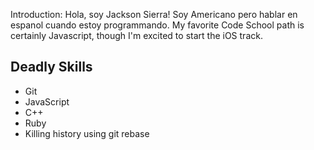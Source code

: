 Introduction:
Hola, soy Jackson Sierra!  Soy Americano pero hablar en espanol cuando estoy programmando.
My favorite Code School path is certainly Javascript, though I'm excited to start the iOS track.

Deadly Skills
-------------- 
* Git 
* JavaScript 
* C++
* Ruby
* Killing history using git rebase
